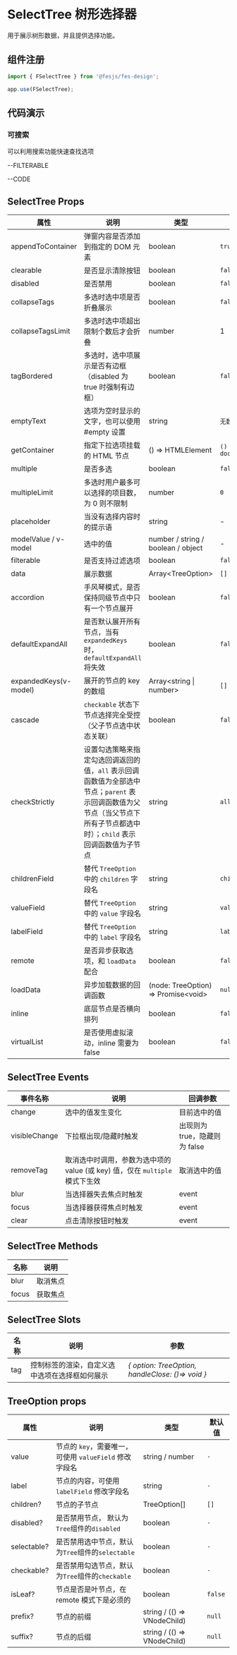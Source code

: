 # SelectTree 树形选择器

用于展示树形数据，并且提供选择功能。

## 组件注册

```js
import { FSelectTree } from '@fesjs/fes-design';

app.use(FSelectTree);
```

## 代码演示

<!-- ### 基础用法

适用广泛的基础单选

--COMMON

### 可清空

包含清空按钮，可将选择器清空为初始状态

--CLEARABLE

### 基础多选

适用性较广的基础多选，用 `Tag` 展示已选项

--MULTIPLE -->

### 可搜索

可以利用搜索功能快速查找选项

--FILTERABLE

<!-- ### 禁用状态

选择器不可用状态

--DISABLED

### 虚拟列表

设置`virtualList`属性，处理大数据。
--VIRTUALLIST

### 控制回填内容

--LABELFIELD

### 无数据

--NODATA -->

--CODE

## SelectTree Props

| 属性                  | 说明                                                                                                                                                                    | 类型                                  | 默认值                |
| --------------------- | ----------------------------------------------------------------------------------------------------------------------------------------------------------------------- | ------------------------------------- | --------------------- |
| appendToContainer     | 弹窗内容是否添加到指定的 DOM 元素                                                                                                                                       | boolean                               | `true`                |
| clearable             | 是否显示清除按钮                                                                                                                                                        | boolean                               | `false`               |
| disabled              | 是否禁用                                                                                                                                                                | boolean                               | `false`               |
| collapseTags          | 多选时选中项是否折叠展示                                                                                                                                                | boolean                               | `false`               |
| collapseTagsLimit     | 多选时选中项超出限制个数后才会折叠                                                                                                                                      | number                                | 1                     |
| tagBordered           | 多选时，选中项展示是否有边框（disabled 为 true 时强制有边框）                                                                                                           | boolean                               | `false`               |
| emptyText             | 选项为空时显示的文字，也可以使用#empty 设置                                                                                                                             | string                                | `无数据`              |
| getContainer          | 指定下拉选项挂载的 HTML 节点                                                                                                                                            | () => HTMLElement                     | `() => document.body` |
| multiple              | 是否多选                                                                                                                                                                | boolean                               | `false`               |
| multipleLimit         | 多选时用户最多可以选择的项目数，为 0 则不限制                                                                                                                           | number                                | `0`                   |
| placeholder           | 当没有选择内容时的提示语                                                                                                                                                | string                                | -                     |
| modelValue / v-model  | 选中的值                                                                                                                                                                | number / string / boolean / object    | -                     |
| filterable            | 是否支持过滤选项                                                                                                                                                        | boolean                               | `false`               |
| data                  | 展示数据                                                                                                                                                                | Array\<TreeOption\>                   | `[]`                  |
| accordion             | 手风琴模式，是否保持同级节点中只有一个节点展开                                                                                                                          | boolean                               | `false`               |
| defaultExpandAll      | 是否默认展开所有节点，当有 `expandedKeys` 时，`defaultExpandAll` 将失效                                                                                                 | boolean                               | `false`               |
| expandedKeys(v-model) | 展开的节点的 key 的数组                                                                                                                                                 | Array\<string \| number>              | `[]`                  |
| cascade               | `checkable` 状态下节点选择完全受控（父子节点选中状态关联）                                                                                                              | boolean                               | `false`               |
| checkStrictly         | 设置勾选策略来指定勾选回调返回的值，`all` 表示回调函数值为全部选中节点；`parent` 表示回调函数值为父节点（当父节点下所有子节点都选中时）；`child` 表示回调函数值为子节点 | string                                | `all`                 |
| childrenField         | 替代 `TreeOption` 中的 `children` 字段名                                                                                                                                | string                                | `children`            |
| valueField            | 替代 `TreeOption` 中的 `value` 字段名                                                                                                                                   | string                                | `value`               |
| labelField            | 替代 `TreeOption` 中的 `label` 字段名                                                                                                                                   | string                                | `label`               |
| remote                | 是否异步获取选项，和 `loadData` 配合                                                                                                                                    | boolean                               | `false`               |
| loadData              | 异步加载数据的回调函数                                                                                                                                                  | (node: TreeOption) => Promise\<void\> | `null`                |
| inline                | 底层节点是否横向排列                                                                                                                                                    | boolean                               | `false`               |
| virtualList           | 是否使用虚拟滚动，inline 需要为 false                                                                                                                                   | boolean                               | `false`               |

## SelectTree Events

| 事件名称      | 说明                                                                         | 回调参数                      |
| ------------- | ---------------------------------------------------------------------------- | ----------------------------- |
| change        | 选中的值发生变化                                                             | 目前选中的值                  |
| visibleChange | 下拉框出现/隐藏时触发                                                        | 出现则为 true，隐藏则为 false |
| removeTag     | 取消选中时调用，参数为选中项的 value (或 key) 值，仅在 `multiple` 模式下生效 | 取消选中的值                  |
| blur          | 当选择器失去焦点时触发                                                       | event                         |
| focus         | 当选择器获得焦点时触发                                                       | event                         |
| clear         | 点击清除按钮时触发                                                           | event                         |

## SelectTree Methods

| 名称  | 说明     |
| ----- | -------- |
| blur  | 取消焦点 |
| focus | 获取焦点 |

## SelectTree Slots

| 名称 | 说明                                           | 参数                                             |
| ---- | ---------------------------------------------- | ------------------------------------------------ |
| tag  | 控制标签的渲染，自定义选中选项在选择框如何展示 | _{ option: TreeOption, handleClose: ()=> void }_ |

## TreeOption props

| 属性        | 说明                                                   | 类型                        | 默认值  |
| ----------- | ------------------------------------------------------ | --------------------------- | ------- |
| value       | 节点的 `key`，需要唯一，可使用 `valueField` 修改字段名 | string / number             | `-`     |
| label       | 节点的内容，可使用 `labelField` 修改字段名             | string                      | `-`     |
| children?   | 节点的子节点                                           | TreeOption[]                | `[]`    |
| disabled?   | 是否禁用节点， 默认为`Tree`组件的`disabled`            | boolean                     | `-`     |
| selectable? | 是否禁用选中节点，默认为`Tree`组件的`selectable`       | boolean                     | `-`     |
| checkable?  | 是否禁用勾选节点，默认为`Tree`组件的`checkable`        | boolean                     | `-`     |
| isLeaf?     | 节点是否是叶节点，在 remote 模式下是必须的             | boolean                     | `false` |
| prefix?     | 节点的前缀                                             | string / (() => VNodeChild) | `null`  |
| suffix?     | 节点的后缀                                             | string / (() => VNodeChild) | `null`  |
